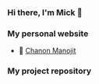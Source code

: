 ### Hi there, I'm **Mick** 👋

### My personal website
- 🔭 [Chanon Manojit](https://mickwebsite-d69a2.web.app/)

### My project repository 
